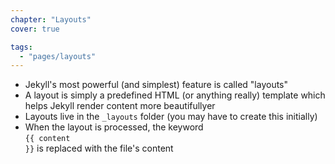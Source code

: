 ```yaml
---
chapter: "Layouts"
cover: true

tags:
  - "pages/layouts"
---
```


* Jekyll's most powerful (and simplest) feature is called "layouts"
* A layout is simply a predefined HTML (or anything really) template which helps Jekyll render content more beautifullyer
* Layouts live in the `_layouts` folder (you may have to create this initially)
* When the layout is processed, the keyword <Br /><code>&#123;{ content }}</code> is replaced with the file's content

